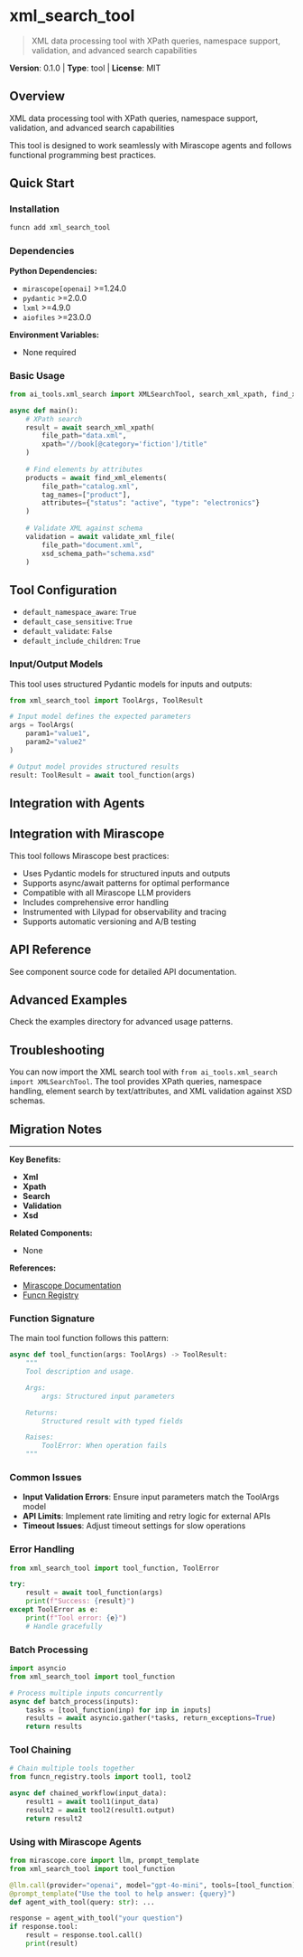 # xml_search_tool
> XML data processing tool with XPath queries, namespace support, validation, and advanced search capabilities

**Version**: 0.1.0 | **Type**: tool | **License**: MIT

## Overview

XML data processing tool with XPath queries, namespace support, validation, and advanced search capabilities

This tool is designed to work seamlessly with Mirascope agents and follows functional programming best practices.

## Quick Start

### Installation

```bash
funcn add xml_search_tool
```

### Dependencies

**Python Dependencies:**

- `mirascope[openai]` >=1.24.0
- `pydantic` >=2.0.0
- `lxml` >=4.9.0
- `aiofiles` >=23.0.0

**Environment Variables:**

- None required

### Basic Usage

```python
from ai_tools.xml_search import XMLSearchTool, search_xml_xpath, find_xml_elements

async def main():
    # XPath search
    result = await search_xml_xpath(
        file_path="data.xml",
        xpath="//book[@category='fiction']/title"
    )
    
    # Find elements by attributes
    products = await find_xml_elements(
        file_path="catalog.xml",
        tag_names=["product"],
        attributes={"status": "active", "type": "electronics"}
    )
    
    # Validate XML against schema
    validation = await validate_xml_file(
        file_path="document.xml",
        xsd_schema_path="schema.xsd"
    )
```

## Tool Configuration

- `default_namespace_aware`: `True`
- `default_case_sensitive`: `True`
- `default_validate`: `False`
- `default_include_children`: `True`

### Input/Output Models

This tool uses structured Pydantic models for inputs and outputs:

```python
from xml_search_tool import ToolArgs, ToolResult

# Input model defines the expected parameters
args = ToolArgs(
    param1="value1",
    param2="value2"
)

# Output model provides structured results
result: ToolResult = await tool_function(args)
```

## Integration with Agents

## Integration with Mirascope

This tool follows Mirascope best practices:

- Uses Pydantic models for structured inputs and outputs
- Supports async/await patterns for optimal performance
- Compatible with all Mirascope LLM providers
- Includes comprehensive error handling
- Instrumented with Lilypad for observability and tracing
- Supports automatic versioning and A/B testing

## API Reference

See component source code for detailed API documentation.

## Advanced Examples

Check the examples directory for advanced usage patterns.

## Troubleshooting

You can now import the XML search tool with `from ai_tools.xml_search import XMLSearchTool`. The tool provides XPath queries, namespace handling, element search by text/attributes, and XML validation against XSD schemas.

## Migration Notes

---

**Key Benefits:**

- **Xml**
- **Xpath**
- **Search**
- **Validation**
- **Xsd**

**Related Components:**

- None

**References:**

- [Mirascope Documentation](https://mirascope.com)
- [Funcn Registry](https://github.com/funcn-ai/funcn)

### Function Signature

The main tool function follows this pattern:

```python
async def tool_function(args: ToolArgs) -> ToolResult:
    """
    Tool description and usage.

    Args:
        args: Structured input parameters

    Returns:
        Structured result with typed fields

    Raises:
        ToolError: When operation fails
    """
```

### Common Issues

- **Input Validation Errors**: Ensure input parameters match the ToolArgs model
- **API Limits**: Implement rate limiting and retry logic for external APIs
- **Timeout Issues**: Adjust timeout settings for slow operations

### Error Handling

```python
from xml_search_tool import tool_function, ToolError

try:
    result = await tool_function(args)
    print(f"Success: {result}")
except ToolError as e:
    print(f"Tool error: {e}")
    # Handle gracefully
```

### Batch Processing

```python
import asyncio
from xml_search_tool import tool_function

# Process multiple inputs concurrently
async def batch_process(inputs):
    tasks = [tool_function(inp) for inp in inputs]
    results = await asyncio.gather(*tasks, return_exceptions=True)
    return results
```

### Tool Chaining

```python
# Chain multiple tools together
from funcn_registry.tools import tool1, tool2

async def chained_workflow(input_data):
    result1 = await tool1(input_data)
    result2 = await tool2(result1.output)
    return result2
```

### Using with Mirascope Agents

```python
from mirascope.core import llm, prompt_template
from xml_search_tool import tool_function

@llm.call(provider="openai", model="gpt-4o-mini", tools=[tool_function])
@prompt_template("Use the tool to help answer: {query}")
def agent_with_tool(query: str): ...

response = agent_with_tool("your question")
if response.tool:
    result = response.tool.call()
    print(result)
```
